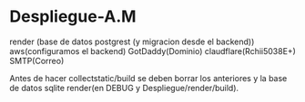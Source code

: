 # Despliegue-A.M
render (base de datos postgrest (y migracion desde el backend))
aws(configuramos el backend)
GotDaddy(Dominio)
claudflare(Rchii5038E+)
SMTP(Correo)


Antes de hacer collectstatic/build se deben borrar los anteriores y la base de datos sqlite
render(en DEBUG y Despliegue/render/build).
